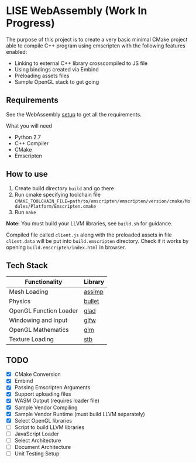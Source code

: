 # LISE WebAssembly (Work In Progress)

The purpose of this project is to create a very basic minimal CMake project able to compile C++ program using emscripten with the following features enabled:
* Linking to external C++ library crosscompiled to JS file
* Using bindings created via Embind
* Preloading assets files
* Sample OpenGL stack to get going

## Requirements

See the WebAssembly [setup](http://webassembly.org/getting-started/developers-guide/) to get all the requirements.

What you will need

* Python 2.7
* C++ Compiler
* CMake
* Emscripten

## How to use
1. Create build directory ```build``` and go there
2. Run cmake specifying toolchain file ```CMAKE_TOOLCHAIN_FILE=path/to/emscripten/emscripten/version/cmake/Modules/Platform/Emscripten.cmake```
3. Run ```make```

**Note:** You must build your LLVM libraries, see `build.sh` for guidance.

Compiled file called ```client.js``` along with the preloaded assets in file ```client.data``` will be put into ```build.emscripten``` directory. Check if it works by opening ```build.emscripten/index.html``` in browser.

## Tech Stack


Functionality           | Library
----------------------- | ------------------------------------------
Mesh Loading            | [assimp](https://github.com/assimp/assimp)
Physics                 | [bullet](https://github.com/bulletphysics/bullet3)
OpenGL Function Loader  | [glad](https://github.com/Dav1dde/glad)
Windowing and Input     | [glfw](https://github.com/glfw/glfw)
OpenGL Mathematics      | [glm](https://github.com/g-truc/glm)
Texture Loading         | [stb](https://github.com/nothings/stb)

## TODO

- [x] CMake Conversion 
- [x] Embind
- [x] Passing Emscripten Arguments 
- [x] Support uploading files
- [x] WASM Output (requires loader file)
- [x] Sample Vendor Compiling
- [x] Sample Vendor Runtime (must build LLVM separately) 
- [x] Select OpenGL libraries
- [ ] Script to build LLVM libraries
- [ ] JavaScript Loader
- [ ] Select Architecture
- [ ] Document Architecture
- [ ] Unit Testing Setup
